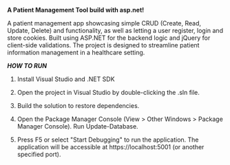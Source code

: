 **A Patient Management Tool build with asp.net!**

A patient management app showcasing simple CRUD (Create, Read, Update, Delete) and functionality, as well as letting a user register, login and store cookies. Built using ASP.NET for the backend logic and jQuery for client-side validations. The project is designed to streamline patient information management in a healthcare setting.

***HOW TO RUN***

1. Install Visual Studio and .NET SDK

2. Open the project in Visual Studio by double-clicking the .sln file.

3. Build the solution to restore dependencies.

4. Open the Package Manager Console (View > Other Windows > Package Manager Console). Run Update-Database.

5. Press F5 or select "Start Debugging" to run the application. The application will be accessible at https://localhost:5001 (or another specified port).
